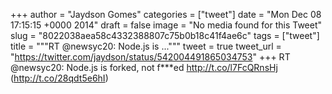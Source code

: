 
+++
author = "Jaydson Gomes"
categories = ["tweet"]
date = "Mon Dec 08 17:15:15 +0000 2014"
draft = false
image = "No media found for this Tweet"
slug = "8022038aea58c4332388807c75b0b18c41f4ae6c"
tags = ["tweet"]
title = """RT @newsyc20: Node.js is ..."""
tweet = true
tweet_url = "https://twitter.com/jaydson/status/542004491865034753"
+++
RT @newsyc20: Node.js is forked, not f***ed http://t.co/l7FcQRnsHj (http://t.co/28qdt5e6hI)
